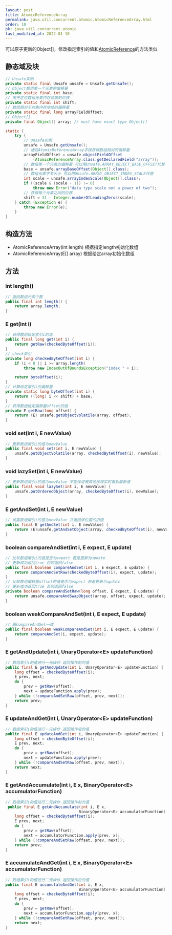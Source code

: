 ```yaml
---
layout: post
title: AtomicReferenceArray
permalink: java.util.concurrent.atomic.AtomicReferenceArray.html
order: 10
pk: java.util.concurrent.atomic
last_modified_at: 2022-01-10
---
```

可以原子更新的Object[]，修改指定索引的值和[AtomicReference](AtomicReference.md)的方法类似

## 静态域及块
```java
// Unsafe实例
private static final Unsafe unsafe = Unsafe.getUnsafe();
// Object数组第一个元素的偏移量
private static final int base;
// 用于定位数组元素内存位置的位移
private static final int shift;
// 数组相对于对象内存地址的偏移量
private static final long arrayFieldOffset;
// Object[]
private final Object[] array; // must have exact type Object[]

static {
    try {
        // Unsafe实例
        unsafe = Unsafe.getUnsafe();
        // 通过AtomicReferenceArray字段获得数组相对的偏移量
        arrayFieldOffset = unsafe.objectFieldOffset
            (AtomicReferenceArray.class.getDeclaredField("array"));
        // 数组第一个元素的偏移量 可以用Unsafe.ARRAY_OBJECT_BASE_OFFSET代替
        base = unsafe.arrayBaseOffset(Object[].class);
        // 数组元素字节大小 可以用Unsafe.ARRAY_OBJECT_INDEX_SCALE代替
        int scale = unsafe.arrayIndexScale(Object[].class);
        if ((scale & (scale - 1)) != 0)
            throw new Error("data type scale not a power of two");
        // 获得每个元素之间的位移
        shift = 31 - Integer.numberOfLeadingZeros(scale);
    } catch (Exception e) {
        throw new Error(e);
    }
}
```

## 构造方法
- AtomicReferenceArray(int length) 根据指定length初始化数组  
- AtomicReferenceArray(E[] array) 根据给定array初始化数组  

## 方法
### int length() 
```java
// 返回数组元素个数
public final int length() {
    return array.length;
}
```

### E get(int i)
```java
// 获得数组给定索引i的值
public final long get(int i) {
    return getRaw(checkedByteOffset(i));
}
// check索引
private long checkedByteOffset(int i) {
    if (i < 0 || i >= array.length)
        throw new IndexOutOfBoundsException("index " + i);

    return byteOffset(i);
}
// 计算给定索引i的偏移量
private static long byteOffset(int i) {
    return ((long) i << shift) + base;
}
// 获得数组给定偏移量offset的值
private E getRaw(long offset) {
    return (E) unsafe.getObjectVolatile(array, offset);
}
```

### void set(int i, E newValue)
```java
// 更新数组索引i的值为newValue
public final void set(int i, E newValue) {
    unsafe.putObjectVolatile(array, checkedByteOffset(i), newValue);
}
```

### void lazySet(int i, E newValue)
```java
// 更新数组索引i的值为newValue 不能保证被其他线程实时看到最新值
public final void lazySet(int i, E newValue) {
    unsafe.putOrderedObject(array, checkedByteOffset(i), newValue);
}
```

### E getAndSet(int i, E newValue)
```java
// 设置数组索引i的值为newValue 并返回该位置的旧值
public final E getAndSet(int i, E newValue) {
    return (E)unsafe.getAndSetObject(array, checkedByteOffset(i), newValue);
}
```

### boolean compareAndSet(int i, E expect, E update)
```java
// 比较数组索引i的值是否为expect 若是更新为update
// 更新成功返回true 否则返回false
public final boolean compareAndSet(int i, E expect, E update) {
    return compareAndSetRaw(checkedByteOffset(i), expect, update);
}
// 比较数组偏移量offset的值是否为expect 若是更新为update
// 更新成功返回true 否则返回false
private boolean compareAndSetRaw(long offset, E expect, E update) {
    return unsafe.compareAndSwapObject(array, offset, expect, update);
}
```

### boolean weakCompareAndSet(int i, E expect, E update)
```java
// 跟compareAndSet一致
public final boolean weakCompareAndSet(int i, E expect, E update) {
    return compareAndSet(i, expect, update);
}
```

### E getAndUpdate(int i, UnaryOperator&lt;E&gt; updateFunction)
```java
// 数组索引i的值进行一元操作 返回操作前的值
public final E getAndUpdate(int i, UnaryOperator<E> updateFunction) {
    long offset = checkedByteOffset(i);
    E prev, next;
    do {
        prev = getRaw(offset);
        next = updateFunction.apply(prev);
    } while (!compareAndSetRaw(offset, prev, next));
    return prev;
}
```

### E updateAndGet(int i, UnaryOperator&lt;E&gt; updateFunction)
```java
// 数组索引i的值进行一元操作 返回操作后的值
public final E updateAndGet(int i, UnaryOperator<E> updateFunction) {
    long offset = checkedByteOffset(i);
    E prev, next;
    do {
        prev = getRaw(offset);
        next = updateFunction.apply(prev);
    } while (!compareAndSetRaw(offset, prev, next));
    return next;
}
```

### E getAndAccumulate(int i, E x,  BinaryOperator&lt;E&gt; accumulatorFunction)
```java
// 数组索引i的值进行二元操作 返回操作前的值
 public final E getAndAccumulate(int i, E x,
                                BinaryOperator<E> accumulatorFunction) {
    long offset = checkedByteOffset(i);
    E prev, next;
    do {
        prev = getRaw(offset);
        next = accumulatorFunction.apply(prev, x);
    } while (!compareAndSetRaw(offset, prev, next));
    return prev;
}
```

### E accumulateAndGet(int i, E x, BinaryOperator&lt;E&gt; accumulatorFunction)
```java
// 数组索引i的值进行二元操作 返回操作后的值
public final E accumulateAndGet(int i, E x,
                                BinaryOperator<E> accumulatorFunction) {
    long offset = checkedByteOffset(i);
    E prev, next;
    do {
        prev = getRaw(offset);
        next = accumulatorFunction.apply(prev, x);
    } while (!compareAndSetRaw(offset, prev, next));
    return next;
}
```